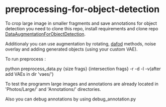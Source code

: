# preprocessing-for-object-detection

To crop large image in smaller fragments and save annotations for object detection you need to clone this repo, install requirements and clone repo [DataAugmentationForObjectDetection](https://github.com/Paperspace/DataAugmentationForObjectDetection).

Additionaly you can use augmentation by rotating, [dafod](https://github.com/Paperspace/DataAugmentationForObjectDetection) methods, noise overlay and adding generated objects (using your custom VAE).

To run preprocess :

python preprocess_data.py {size frags} {intersection frags} -r -d -l -v(after add VAEs in dir 'vaes/')

To test the programm large images and annotations are already located in 'Photos/Large/' and 'Annotations/' directories.

Also you can debug annotations by using debug_annotation.py


